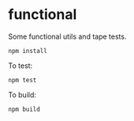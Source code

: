 # functional

Some functional utils and tape tests.

`npm install`

To test:

`npm test`

To build:

`npm build`